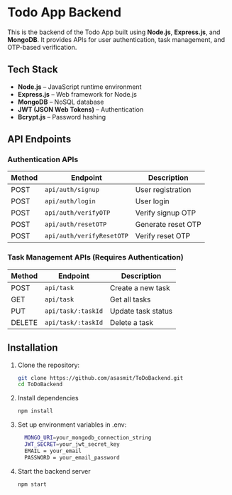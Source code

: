 # Todo App Backend

This is the backend of the Todo App built using **Node.js**, **Express.js**, and **MongoDB**. It provides APIs for user authentication, task management, and OTP-based verification.

## Tech Stack
- **Node.js** – JavaScript runtime environment
- **Express.js** – Web framework for Node.js
- **MongoDB** – NoSQL database
- **JWT (JSON Web Tokens)** – Authentication
- **Bcrypt.js** – Password hashing

## API Endpoints

### Authentication APIs
| Method | Endpoint         | Description            |
|--------|-----------------|------------------------|
| POST   | `api/auth/signup`        | User registration      |
| POST   | `api/auth/login`         | User login            |
| POST   | `api/auth/verifyOTP`     | Verify signup OTP     |
| POST   | `api/auth/resetOTP`      | Generate reset OTP    |
| POST   | `api/auth/verifyResetOTP` | Verify reset OTP     |

### Task Management APIs (Requires Authentication)
| Method | Endpoint         | Description              |
|--------|-----------------|--------------------------|
| POST   | `api/task`        | Create a new task       |
| GET    | `api/task`        | Get all tasks           |
| PUT    | `api/task/:taskId` | Update task status     |
| DELETE | `api/task/:taskId` | Delete a task          |

## Installation

1. Clone the repository:
   ```sh
   git clone https://github.com/asasmit/ToDoBackend.git
   cd ToDoBackend
2. Install dependencies
   ```sh
   npm install
3. Set up environment variables in .env:
   ```sh
     MONGO_URI=your_mongodb_connection_string
     JWT_SECRET=your_jwt_secret_key
     EMAIL = your_email
     PASSWORD = your_email_password
4. Start the backend server
   ```sh
   npm start





